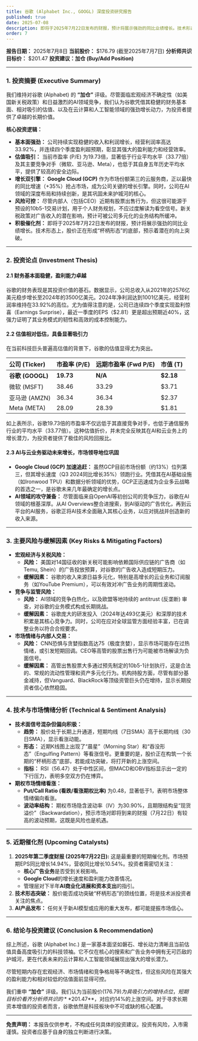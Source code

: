 ```yaml
---
title: 谷歌 (Alphabet Inc., GOOGL) 深度投资研究报告
published: true
date: 2025-07-08
description: 即将于2025年7月22日发布的财报，预计将展示强劲的同比业绩增长。技术形态上，股价正在形成“杯柄形态”的底部，预示着潜在的向上突破。
order: 7
---
```

**报告日期：** 2025年7月8日
**当前股价：** $176.79 (截至2025年7月7日)
**分析师共识目标价：** $201.47
**投资建议：加仓 (Buy/Add Position)**

---

### **1. 投资摘要 (Executive Summary)**

我们维持对谷歌 (Alphabet) 的 **“加仓”** 评级。尽管面临宏观经济不确定性（如美国新关税政策）和日益激烈的AI领域竞争，我们认为谷歌凭借其稳健的财务基本面、相对吸引的估值、以及在云计算和人工智能领域的强劲增长动力，为投资者提供了卓越的长期价值。

**核心投资逻辑：**

*   **基本面强劲：** 公司持续实现稳健的收入和利润增长，经营利润率高达33.92%，并连续四个季度盈利超预期，彰显其强大的盈利能力和经营效率。
*   **估值吸引：** 当前市盈率 (P/E) 为19.73倍，显著低于行业平均水平（33.77倍）及其主要竞争对手（微软、亚马逊、Meta），也低于其自身五年历史平均水平，提供了较高的安全边际。
*   **增长双引擎：** **Google Cloud (GCP)** 作为市场份额第三的云服务商，正以最快的同比增速（+35%）抢占市场，成为公司关键的增长引擎。同时，公司在AI领域的深度布局和持续创新，是其巩固未来护城河的核心。
*   **风险可控：** 尽管内部人（包括CEO）近期有股票出售行为，但这很可能源于预设的10b5-1交易计划，用于个人财务规划，不应过度解读为看空信号。新关税政策对广告收入的潜在影响，预计可被公司多元化的业务结构所缓冲。
*   **积极催化剂：** 即将于2025年7月22日发布的财报，预计将展示强劲的同比业绩增长。技术形态上，股价正在形成“杯柄形态”的底部，预示着潜在的向上突破。

---

### **2. 投资论点 (Investment Thesis)**

#### **2.1 财务基本面稳健，盈利能力卓越**

谷歌的财务表现是其投资价值的基石。数据显示，公司总收入从2021年的2576亿美元稳步增长至2024年的3500亿美元。2024年净利润达到1001亿美元，经营利润率维持在33.92%的高位。尤为值得注意的是，公司已连续四个季度实现盈利惊喜（Earnings Surprise），最近一季度的EPS（$2.81）更是超出预期近40%，这强力证明了其业务模式的韧性和高效的成本控制能力。

#### **2.2 估值相对低估，具备显著吸引力**

在当前科技巨头普遍高估值的背景下，谷歌的估值显得尤为突出。

| 公司 (Ticker) | 市盈率 (P/E) | 远期市盈率 (Fwd P/E) | 市值 (T) |
| :------------ | :----------- | :------------------- | :------- |
| **谷歌 (GOOGL)** | **19.73**    | **N/A**              | **$2.18**  |
| 微软 (MSFT)   | 38.46        | 33.29                | $3.71    |
| 亚马逊 (AMZN) | 36.34        | 36.34                | $2.37    |
| Meta (META)   | 28.09        | 28.39                | $1.81    |

如上表所示，谷歌19.73倍的市盈率不仅远低于其直接竞争对手，也低于通信服务行业的平均水平（33.77倍）。这种估值折价，并未完全反映其在AI和云业务上的增长潜力，为投资者提供了极佳的风险回报比。

#### **2.3 AI与云业务驱动未来增长，市场领导地位巩固**

*   **Google Cloud (GCP) 加速追赶：** 虽然GCP目前市场份额（约13%）位列第三，但其增长速度（Q3 2024同比增长35%）领跑行业。凭借其在AI基础设施（如Ironwood TPU）和数据分析领域的优势，GCP正迅速成为企业多云战略的首选之一，是谷歌未来几年最确定的增长点。
*   **AI领域的攻守兼备：** 尽管面临来自OpenAI等初创公司的竞争压力，谷歌在AI领域的根基深厚。从AI Overviews整合进搜索，到AI驱动的广告优化，再到云平台的AI服务，谷歌正将AI技术全面融入其核心业务，以应对挑战并创造新的收入来源。

---

### **3. 主要风险与缓解因素 (Key Risks & Mitigating Factors)**

*   **宏观经济与关税风险：**
    *   **风险：** 美国对14国征收的新关税可能影响依赖国际供应链的广告商（如Temu, Shein）的广告投放预算，对谷歌的广告收入造成短期压力。
    *   **缓解因素：** 谷歌的收入来源日益多元化，特别是高增长的云业务和订阅服务（如YouTube Premium），可以有效对冲广告业务的周期性波动。
*   **竞争与监管风险：**
    *   **风险：** AI领域的竞争白热化，以及欧盟等地持续的 antitrust (反垄断) 审查，对谷歌的业务模式构成长期挑战。
    *   **缓解因素：** 谷歌庞大的研发投入（2024年达493亿美元）和深厚的技术积累是其核心竞争力。同时，公司在应对全球监管方面经验丰富，已在调整业务以符合合规要求。
*   **市场情绪与内部人交易：**
    *   **风险：** CNN恐惧与贪婪指数高达75（极度贪婪），显示市场可能存在过热情绪，或引发短期回调。CEO等高管的股票出售行为可能被市场解读为负面信号。
    *   **缓解因素：** 高管出售股票大多通过预先制定的10b5-1计划执行，这是合法的、常规的流动性管理和资产多元化行为。机构持股方面，尽管有部分基金减持，但Vanguard、BlackRock等顶级资管巨头仍在增持，显示长期投资者信心依然稳固。

---

### **4. 技术与市场情绪分析 (Technical & Sentiment Analysis)**

*   **技术面信号混杂但偏向积极：**
    *   **趋势：** 股价处于长期上升通道，短期均线（7日SMA）高于长期均线（30日SMA），显示看涨动能。
    *   **形态：** 近期K线图上出现了“晨星”（Morning Star）和“吞没形态”（Engulfing Pattern）等看涨信号。更重要的是，股价正在构筑一个长期的“杯柄形态”底部，若能成功突破，将打开新的上涨空间。
    *   **指标：** RSI（56.47）处于中性区间，但MACD和OBV指标显示出一定的下行压力，表明多空双方仍在博弈。
*   **期权市场情绪看涨：**
    *   **Put/Call Ratio (看跌/看涨期权比率)** 为0.48，显著低于1，表明市场整体情绪偏向看涨。
    *   **波动率结构：** 期权市场隐含波动率（IV）为30.90%，且期限结构呈“现货溢价”（Backwardation），预示市场对即将到来的财报（7月22日）有较高的波动预期，这既是风险也是机遇。

---

### **5. 近期催化剂 (Upcoming Catalysts)**

1.  **2025年第二季度财报 (2025年7月22日):** 这是最重要的短期催化剂。市场预期EPS同比增长14.94%，营收同比增长10.54%。投资者需密切关注：
    *   **核心广告业务**是否受到关税影响。
    *   **Google Cloud**的增长速度和盈利能力改善情况。
    *   管理层对下半年**AI商业化进展和资本支出**的指引。
2.  **技术形态突破：** 股价能否成功突破“杯柄形态”的颈线位置，将是技术派投资者关注的焦点。
3.  **AI产品发布：** 任何关于新AI模型或应用的重大发布，都可能提振市场信心。

---

### **6. 结论与投资建议 (Conclusion & Recommendation)**

综上所述，谷歌 (Alphabet Inc.) 是一家基本面坚如磐石、增长动力清晰且当前估值具备高度吸引力的科技领袖。它不仅在核心的搜索和广告业务中拥有无可匹敌的护城河，更在代表未来的云计算和人工智能领域展现出强大的增长潜力。

尽管短期内存在宏观经济、市场情绪和竞争格局等不确定性，但这些风险在其强大的盈利能力和相对较低的估值面前显得可控。

我们重申 **“加仓”** 评级。我们认为当前股价($176.79)为具吸引力的增持点位，短期目标价看齐分析师共识的 **$201.47**，对应约14%的上涨空间。对于寻求长期资本增值的投资者而言，谷歌依然是科技板块中不可或缺的核心配置。

---
**免责声明：** 本报告仅供参考，不构成任何具体的投资建议。投资有风险，入市需谨慎。投资者应基于自身的独立判断进行决策。